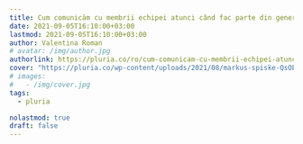 ```yaml
---
title: Cum comunicăm cu membrii echipei atunci când fac parte din generații diferite
date: 2021-09-05T16:10:00+03:00
lastmod: 2021-09-05T16:10:00+03:00
author: Valentina Roman
# avatar: /img/author.jpg
authorlink: https://pluria.co/ro/cum-comunicam-cu-membrii-echipei-atunci-cand-fac-parte-din-generatii-diferite/
cover: "https://pluria.co/wp-content/uploads/2021/08/markus-spiske-QsOEYVZvUiI-unsplash.jpg"
# images:
#   - /img/cover.jpg
tags:
  - pluria

nolastmod: true
draft: false
---
```

